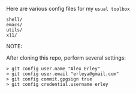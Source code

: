 Here are various config files for my `usual toolbox`

    shell/
    emacs/
    utils/
    x11/

NOTE:

After cloning this repo, perform several settings:

    > git config user.name "Alex Erley"
    > git config user.email "erleya@gmail.com"
    > git config commit.gpgsign true
    > git config credential.username erley

